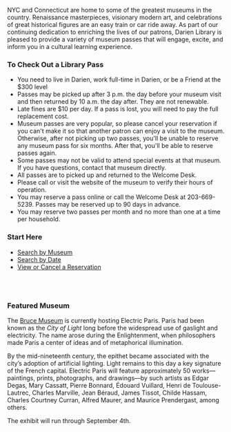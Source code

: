 <div class="row margin-bottom-30">

<div class="col-md-8">

NYC and Connecticut are home to some of the greatest museums in the country. Renaissance masterpieces, visionary modern art, and celebrations of great historical figures are an easy train or car ride away. As part of our continuing dedication to enriching the lives of our patrons, Darien Library is pleased to provide a variety of museum passes that will engage, excite, and inform you in a cultural learning experience.

### To Check Out a Library Pass
* You need to live in Darien, work full-time in Darien, or be a Friend at the $300 level
* Passes may be picked up after 3 p.m. the day before your museum visit and then returned by 10 a.m. the day after. They are not renewable. 
* Late fines are $10 per day. If a pass is lost, you will need to pay the full replacement cost.
* Museum passes are very popular, so please cancel your reservation if you can't make it so that another patron can enjoy a visit to the museum. Otherwise, after not picking up two passes, you'll be unable to reserve any museum pass for six months. After that, you'll be able to reserve passes again. 
* Some passes may not be valid to attend special events at that museum. If you have questions, contact that museum directly.
* All passes are to picked up and returned to the Welcome Desk.
* Please call or visit the website of the museum to verify their hours of operation.
* You may reserve a pass online or call the Welcome Desk at 203-669-5239. Passes may be reserved up to 90 days in advance.
* You may reserve two passes per month and no more than one at a time per household.

</div>
<div class="col-md-4">

### Start Here
* [Search by Museum](http://www.libraryinsight.net/mpbymuseum.asp?jx=da "Search by Museum") 
* [Search by Date](http://www.libraryinsight.net/mpSmallcal.asp?jx=dap "Search by Date")
* [View or Cancel a Reservation](http://www.libraryinsight.net/mpviewmyreservations.asp?jx=da "View or Cancel a Reservation")

<br />
<br />

### Featured Museum

The [Bruce Museum](https://brucemuseum.org/site/exhibitions_detail/electric-paris "Bruce Museum") is currently hosting Electric Paris. Paris had been known as the _City of Light_ long before the widespread use of gaslight and electricity. The name arose during the Enlightenment, when philosophers made Paris a center of ideas and of metaphorical illumination. 

By the mid-nineteenth century, the epithet became associated with the city’s adoption of artificial lighting. Light remains to this day a key signature of the French capital. Electric Paris will feature approximately 50 works––paintings, prints, photographs, and drawings––by such artists as Edgar Degas, Mary Cassatt, Pierre Bonnard, Édouard Vuillard, Henri de Toulouse-Lautrec, Charles Marville, Jean Béraud, James Tissot, Childe Hassam, Charles Courtney Curran, Alfred Maurer, and Maurice Prendergast, among others. 

The exhibit will run through September 4th.


</div>
</div>